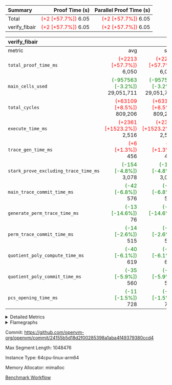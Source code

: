 | Summary | Proof Time (s) | Parallel Proof Time (s) |
|:---|---:|---:|
| Total | <span style='color: red'>(+2 [+57.7%])</span> 6.05 | <span style='color: red'>(+2 [+57.7%])</span> 6.05 |
| verify_fibair | <span style='color: red'>(+2 [+57.7%])</span> 6.05 | <span style='color: red'>(+2 [+57.7%])</span> 6.05 |


| verify_fibair |||||
|:---|---:|---:|---:|---:|
|metric|avg|sum|max|min|
| `total_proof_time_ms ` | <span style='color: red'>(+2213 [+57.7%])</span> 6,050 | <span style='color: red'>(+2213 [+57.7%])</span> 6,050 | <span style='color: red'>(+2213 [+57.7%])</span> 6,050 | <span style='color: red'>(+2213 [+57.7%])</span> 6,050 |
| `main_cells_used     ` | <span style='color: green'>(-957563 [-3.2%])</span> 29,051,711 | <span style='color: green'>(-957563 [-3.2%])</span> 29,051,711 | <span style='color: green'>(-957563 [-3.2%])</span> 29,051,711 | <span style='color: green'>(-957563 [-3.2%])</span> 29,051,711 |
| `total_cycles        ` | <span style='color: red'>(+63109 [+8.5%])</span> 809,206 | <span style='color: red'>(+63109 [+8.5%])</span> 809,206 | <span style='color: red'>(+63109 [+8.5%])</span> 809,206 | <span style='color: red'>(+63109 [+8.5%])</span> 809,206 |
| `execute_time_ms     ` | <span style='color: red'>(+2361 [+1523.2%])</span> 2,516 | <span style='color: red'>(+2361 [+1523.2%])</span> 2,516 | <span style='color: red'>(+2361 [+1523.2%])</span> 2,516 | <span style='color: red'>(+2361 [+1523.2%])</span> 2,516 |
| `trace_gen_time_ms   ` | <span style='color: red'>(+6 [+1.3%])</span> 456 | <span style='color: red'>(+6 [+1.3%])</span> 456 | <span style='color: red'>(+6 [+1.3%])</span> 456 | <span style='color: red'>(+6 [+1.3%])</span> 456 |
| `stark_prove_excluding_trace_time_ms` | <span style='color: green'>(-154 [-4.8%])</span> 3,078 | <span style='color: green'>(-154 [-4.8%])</span> 3,078 | <span style='color: green'>(-154 [-4.8%])</span> 3,078 | <span style='color: green'>(-154 [-4.8%])</span> 3,078 |
| `main_trace_commit_time_ms` | <span style='color: green'>(-42 [-6.8%])</span> 576 | <span style='color: green'>(-42 [-6.8%])</span> 576 | <span style='color: green'>(-42 [-6.8%])</span> 576 | <span style='color: green'>(-42 [-6.8%])</span> 576 |
| `generate_perm_trace_time_ms` | <span style='color: green'>(-13 [-14.6%])</span> 76 | <span style='color: green'>(-13 [-14.6%])</span> 76 | <span style='color: green'>(-13 [-14.6%])</span> 76 | <span style='color: green'>(-13 [-14.6%])</span> 76 |
| `perm_trace_commit_time_ms` | <span style='color: green'>(-14 [-2.6%])</span> 515 | <span style='color: green'>(-14 [-2.6%])</span> 515 | <span style='color: green'>(-14 [-2.6%])</span> 515 | <span style='color: green'>(-14 [-2.6%])</span> 515 |
| `quotient_poly_compute_time_ms` | <span style='color: green'>(-40 [-6.1%])</span> 619 | <span style='color: green'>(-40 [-6.1%])</span> 619 | <span style='color: green'>(-40 [-6.1%])</span> 619 | <span style='color: green'>(-40 [-6.1%])</span> 619 |
| `quotient_poly_commit_time_ms` | <span style='color: green'>(-35 [-5.9%])</span> 560 | <span style='color: green'>(-35 [-5.9%])</span> 560 | <span style='color: green'>(-35 [-5.9%])</span> 560 | <span style='color: green'>(-35 [-5.9%])</span> 560 |
| `pcs_opening_time_ms ` | <span style='color: green'>(-11 [-1.5%])</span> 728 | <span style='color: green'>(-11 [-1.5%])</span> 728 | <span style='color: green'>(-11 [-1.5%])</span> 728 | <span style='color: green'>(-11 [-1.5%])</span> 728 |



<details>
<summary>Detailed Metrics</summary>

|  | verify_program_compile_ms | total_cells | stark_prove_excluding_trace_time_ms | quotient_poly_compute_time_ms | quotient_poly_commit_time_ms | perm_trace_commit_time_ms | pcs_opening_time_ms | main_trace_commit_time_ms |
| --- | --- | --- | --- | --- | --- | --- | --- |
|  | 4 | 65,536 | 69 | 3 | 13 | 0 | 34 | 16 | 

| air_name | rows | quotient_deg | main_cols | interactions | constraints | cells |
| --- | --- | --- | --- | --- | --- | --- |
| AccessAdapterAir<2> |  | 4 |  | 5 | 12 |  | 
| AccessAdapterAir<4> |  | 4 |  | 5 | 12 |  | 
| AccessAdapterAir<8> |  | 4 |  | 5 | 12 |  | 
| FibonacciAir | 32,768 | 1 | 2 |  | 5 | 65,536 | 
| FriReducedOpeningAir |  | 4 |  | 35 | 59 |  | 
| NativePoseidon2Air<BabyBearParameters>, 1> |  | 4 |  | 31 | 302 |  | 
| PhantomAir |  | 4 |  | 3 | 4 |  | 
| ProgramAir |  | 1 |  | 1 | 4 |  | 
| VariableRangeCheckerAir |  | 1 |  | 1 | 4 |  | 
| VmAirWrapper<BranchNativeAdapterAir, BranchEqualCoreAir<1> |  | 2 |  | 11 | 23 |  | 
| VmAirWrapper<JalNativeAdapterAir, JalCoreAir> |  | 4 |  | 7 | 6 |  | 
| VmAirWrapper<NativeAdapterAir<2, 0>, PublicValuesCoreAir> |  | 4 |  | 11 | 22 |  | 
| VmAirWrapper<NativeAdapterAir<2, 1>, FieldArithmeticCoreAir> |  | 4 |  | 15 | 23 |  | 
| VmAirWrapper<NativeLoadStoreAdapterAir<1>, NativeLoadStoreCoreAir<1> |  | 4 |  | 15 | 24 |  | 
| VmAirWrapper<NativeVectorizedAdapterAir<4>, FieldExtensionCoreAir> |  | 4 |  | 15 | 23 |  | 
| VmConnectorAir |  | 4 |  | 3 | 8 |  | 
| VolatileBoundaryAir |  | 4 |  | 4 | 16 |  | 

| group | trace_gen_time_ms | total_proof_time_ms | total_cycles | total_cells | stark_prove_excluding_trace_time_ms | quotient_poly_compute_time_ms | quotient_poly_commit_time_ms | perm_trace_commit_time_ms | pcs_opening_time_ms | main_trace_commit_time_ms | main_cells_used | generate_perm_trace_time_ms | execute_time_ms |
| --- | --- | --- | --- | --- | --- | --- | --- | --- | --- | --- | --- | --- | --- |
| verify_fibair | 456 | 6,050 | 809,206 | 82,728,984 | 3,078 | 619 | 560 | 515 | 728 | 576 | 29,051,711 | 76 | 2,516 | 

| group | air_name | rows | prep_cols | perm_cols | main_cols | cells |
| --- | --- | --- | --- | --- | --- | --- |
| verify_fibair | AccessAdapterAir<2> | 131,072 |  | 16 | 11 | 3,538,944 | 
| verify_fibair | AccessAdapterAir<4> | 65,536 |  | 16 | 13 | 1,900,544 | 
| verify_fibair | AccessAdapterAir<8> | 32,768 |  | 16 | 17 | 1,081,344 | 
| verify_fibair | FriReducedOpeningAir | 512 |  | 76 | 64 | 71,680 | 
| verify_fibair | NativePoseidon2Air<BabyBearParameters>, 1> | 8,192 |  | 36 | 348 | 3,145,728 | 
| verify_fibair | PhantomAir | 32,768 |  | 8 | 6 | 458,752 | 
| verify_fibair | ProgramAir | 8,192 |  | 8 | 10 | 147,456 | 
| verify_fibair | VariableRangeCheckerAir | 262,144 | 2 | 8 | 1 | 2,359,296 | 
| verify_fibair | VmAirWrapper<BranchNativeAdapterAir, BranchEqualCoreAir<1> | 262,144 |  | 28 | 23 | 13,369,344 | 
| verify_fibair | VmAirWrapper<JalNativeAdapterAir, JalCoreAir> | 32,768 |  | 12 | 10 | 720,896 | 
| verify_fibair | VmAirWrapper<NativeAdapterAir<2, 1>, FieldArithmeticCoreAir> | 524,288 |  | 20 | 30 | 26,214,400 | 
| verify_fibair | VmAirWrapper<NativeLoadStoreAdapterAir<1>, NativeLoadStoreCoreAir<1> | 524,288 |  | 20 | 31 | 26,738,688 | 
| verify_fibair | VmAirWrapper<NativeVectorizedAdapterAir<4>, FieldExtensionCoreAir> | 8,192 |  | 20 | 40 | 491,520 | 
| verify_fibair | VmConnectorAir | 2 | 1 | 8 | 4 | 24 | 
| verify_fibair | VolatileBoundaryAir | 131,072 |  | 8 | 11 | 2,490,368 | 

| group | air_name | dsl_ir | opcode | cells_used |
| --- | --- | --- | --- | --- |
| verify_fibair | <BranchNativeAdapterAir,BranchEqualCoreAir<1>> | AssertEqE | BNE | 3,956 | 
| verify_fibair | <BranchNativeAdapterAir,BranchEqualCoreAir<1>> | AssertEqEI | BNE | 92 | 
| verify_fibair | <BranchNativeAdapterAir,BranchEqualCoreAir<1>> | AssertEqF | BNE | 163,024 | 
| verify_fibair | <BranchNativeAdapterAir,BranchEqualCoreAir<1>> | AssertEqV | BNE | 14,697 | 
| verify_fibair | <BranchNativeAdapterAir,BranchEqualCoreAir<1>> | AssertEqVI | BNE | 460 | 
| verify_fibair | <BranchNativeAdapterAir,BranchEqualCoreAir<1>> | For | BNE | 1,976,758 | 
| verify_fibair | <BranchNativeAdapterAir,BranchEqualCoreAir<1>> | IfEq | BNE | 24,817 | 
| verify_fibair | <BranchNativeAdapterAir,BranchEqualCoreAir<1>> | IfEqI | BNE | 350,543 | 
| verify_fibair | <BranchNativeAdapterAir,BranchEqualCoreAir<1>> | IfNe | BEQ | 167,831 | 
| verify_fibair | <BranchNativeAdapterAir,BranchEqualCoreAir<1>> | IfNeI | BEQ | 14,559 | 
| verify_fibair | <BranchNativeAdapterAir,BranchEqualCoreAir<1>> | ZipFor | BNE | 395,186 | 
| verify_fibair | <JalNativeAdapterAir,JalCoreAir> |  | JAL | 10 | 
| verify_fibair | <JalNativeAdapterAir,JalCoreAir> | For | JAL | 124,630 | 
| verify_fibair | <JalNativeAdapterAir,JalCoreAir> | IfEqI | JAL | 47,090 | 
| verify_fibair | <JalNativeAdapterAir,JalCoreAir> | IfNe | JAL | 20 | 
| verify_fibair | <JalNativeAdapterAir,JalCoreAir> | ZipFor | JAL | 18,170 | 
| verify_fibair | <NativeAdapterAir<2, 1>,FieldArithmeticCoreAir> | AddEI | ADD | 246,360 | 
| verify_fibair | <NativeAdapterAir<2, 1>,FieldArithmeticCoreAir> | AddF | ADD | 39,990 | 
| verify_fibair | <NativeAdapterAir<2, 1>,FieldArithmeticCoreAir> | AddFI | ADD | 50,160 | 
| verify_fibair | <NativeAdapterAir<2, 1>,FieldArithmeticCoreAir> | AddV | ADD | 282,660 | 
| verify_fibair | <NativeAdapterAir<2, 1>,FieldArithmeticCoreAir> | AddVI | ADD | 2,051,220 | 
| verify_fibair | <NativeAdapterAir<2, 1>,FieldArithmeticCoreAir> | Alloc | ADD | 735,960 | 
| verify_fibair | <NativeAdapterAir<2, 1>,FieldArithmeticCoreAir> | Alloc | MUL | 454,980 | 
| verify_fibair | <NativeAdapterAir<2, 1>,FieldArithmeticCoreAir> | DivFIN | DIV | 90 | 
| verify_fibair | <NativeAdapterAir<2, 1>,FieldArithmeticCoreAir> | For | ADD | 2,204,490 | 
| verify_fibair | <NativeAdapterAir<2, 1>,FieldArithmeticCoreAir> | LoadE | ADD | 99,540 | 
| verify_fibair | <NativeAdapterAir<2, 1>,FieldArithmeticCoreAir> | LoadE | MUL | 99,540 | 
| verify_fibair | <NativeAdapterAir<2, 1>,FieldArithmeticCoreAir> | LoadF | ADD | 18,240 | 
| verify_fibair | <NativeAdapterAir<2, 1>,FieldArithmeticCoreAir> | LoadF | MUL | 10,440 | 
| verify_fibair | <NativeAdapterAir<2, 1>,FieldArithmeticCoreAir> | LoadHeapPtr | ADD | 30 | 
| verify_fibair | <NativeAdapterAir<2, 1>,FieldArithmeticCoreAir> | LoadV | ADD | 323,790 | 
| verify_fibair | <NativeAdapterAir<2, 1>,FieldArithmeticCoreAir> | LoadV | MUL | 195,180 | 
| verify_fibair | <NativeAdapterAir<2, 1>,FieldArithmeticCoreAir> | MulEF | MUL | 75,840 | 
| verify_fibair | <NativeAdapterAir<2, 1>,FieldArithmeticCoreAir> | MulF | MUL | 128,310 | 
| verify_fibair | <NativeAdapterAir<2, 1>,FieldArithmeticCoreAir> | MulFI | MUL | 40,020 | 
| verify_fibair | <NativeAdapterAir<2, 1>,FieldArithmeticCoreAir> | MulVI | MUL | 297,990 | 
| verify_fibair | <NativeAdapterAir<2, 1>,FieldArithmeticCoreAir> | StoreE | ADD | 23,940 | 
| verify_fibair | <NativeAdapterAir<2, 1>,FieldArithmeticCoreAir> | StoreE | MUL | 23,940 | 
| verify_fibair | <NativeAdapterAir<2, 1>,FieldArithmeticCoreAir> | StoreF | ADD | 156,690 | 
| verify_fibair | <NativeAdapterAir<2, 1>,FieldArithmeticCoreAir> | StoreF | MUL | 300 | 
| verify_fibair | <NativeAdapterAir<2, 1>,FieldArithmeticCoreAir> | StoreHeapPtr | ADD | 30 | 
| verify_fibair | <NativeAdapterAir<2, 1>,FieldArithmeticCoreAir> | StoreHintWord | ADD | 1,838,250 | 
| verify_fibair | <NativeAdapterAir<2, 1>,FieldArithmeticCoreAir> | StoreV | ADD | 70,110 | 
| verify_fibair | <NativeAdapterAir<2, 1>,FieldArithmeticCoreAir> | StoreV | MUL | 49,410 | 
| verify_fibair | <NativeAdapterAir<2, 1>,FieldArithmeticCoreAir> | SubEF | SUB | 3,930 | 
| verify_fibair | <NativeAdapterAir<2, 1>,FieldArithmeticCoreAir> | SubEI | ADD | 240 | 
| verify_fibair | <NativeAdapterAir<2, 1>,FieldArithmeticCoreAir> | SubFI | SUB | 39,990 | 
| verify_fibair | <NativeAdapterAir<2, 1>,FieldArithmeticCoreAir> | SubV | SUB | 112,170 | 
| verify_fibair | <NativeAdapterAir<2, 1>,FieldArithmeticCoreAir> | SubVI | SUB | 22,350 | 
| verify_fibair | <NativeAdapterAir<2, 1>,FieldArithmeticCoreAir> | SubVIN | SUB | 18,900 | 
| verify_fibair | <NativeAdapterAir<2, 1>,FieldArithmeticCoreAir> | UnsafeCastVF | ADD | 30 | 
| verify_fibair | <NativeAdapterAir<2, 1>,FieldArithmeticCoreAir> | ZipFor | ADD | 683,160 | 
| verify_fibair | <NativeLoadStoreAdapterAir<1>,NativeLoadStoreCoreAir<1>> |  | STOREW | 31 | 
| verify_fibair | <NativeLoadStoreAdapterAir<1>,NativeLoadStoreCoreAir<1>> | AddEFFI | LOADW | 3,534 | 
| verify_fibair | <NativeLoadStoreAdapterAir<1>,NativeLoadStoreCoreAir<1>> | AddEFFI | STOREW | 10,602 | 
| verify_fibair | <NativeLoadStoreAdapterAir<1>,NativeLoadStoreCoreAir<1>> | Alloc | LOADW | 760,492 | 
| verify_fibair | <NativeLoadStoreAdapterAir<1>,NativeLoadStoreCoreAir<1>> | DivEIN | STOREW | 124 | 
| verify_fibair | <NativeLoadStoreAdapterAir<1>,NativeLoadStoreCoreAir<1>> | For | LOADW | 28,861 | 
| verify_fibair | <NativeLoadStoreAdapterAir<1>,NativeLoadStoreCoreAir<1>> | For | STOREW | 357,492 | 
| verify_fibair | <NativeLoadStoreAdapterAir<1>,NativeLoadStoreCoreAir<1>> | ImmE | STOREW | 26,288 | 
| verify_fibair | <NativeLoadStoreAdapterAir<1>,NativeLoadStoreCoreAir<1>> | ImmF | STOREW | 248,961 | 
| verify_fibair | <NativeLoadStoreAdapterAir<1>,NativeLoadStoreCoreAir<1>> | ImmV | STOREW | 302,622 | 
| verify_fibair | <NativeLoadStoreAdapterAir<1>,NativeLoadStoreCoreAir<1>> | LoadE | LOADW | 668,112 | 
| verify_fibair | <NativeLoadStoreAdapterAir<1>,NativeLoadStoreCoreAir<1>> | LoadF | LOADW | 607,445 | 
| verify_fibair | <NativeLoadStoreAdapterAir<1>,NativeLoadStoreCoreAir<1>> | LoadV | LOADW | 1,402,409 | 
| verify_fibair | <NativeLoadStoreAdapterAir<1>,NativeLoadStoreCoreAir<1>> | MulEI | STOREW | 9,548 | 
| verify_fibair | <NativeLoadStoreAdapterAir<1>,NativeLoadStoreCoreAir<1>> | StoreE | STOREW | 825,592 | 
| verify_fibair | <NativeLoadStoreAdapterAir<1>,NativeLoadStoreCoreAir<1>> | StoreF | STOREW | 370,233 | 
| verify_fibair | <NativeLoadStoreAdapterAir<1>,NativeLoadStoreCoreAir<1>> | StoreHintWord | SHINTW | 2,231,194 | 
| verify_fibair | <NativeLoadStoreAdapterAir<1>,NativeLoadStoreCoreAir<1>> | StoreV | STOREW | 634,353 | 
| verify_fibair | <NativeLoadStoreAdapterAir<1>,NativeLoadStoreCoreAir<1>> | SubEF | LOADW | 12,183 | 
| verify_fibair | <NativeLoadStoreAdapterAir<1>,NativeLoadStoreCoreAir<1>> | ZipFor | LOADW | 85,002 | 
| verify_fibair | <NativeVectorizedAdapterAir<4>,FieldExtensionCoreAir> | AddE | FE4ADD | 57,960 | 
| verify_fibair | <NativeVectorizedAdapterAir<4>,FieldExtensionCoreAir> | DivE | BBE4DIV | 30,320 | 
| verify_fibair | <NativeVectorizedAdapterAir<4>,FieldExtensionCoreAir> | DivEIN | BBE4DIV | 40 | 
| verify_fibair | <NativeVectorizedAdapterAir<4>,FieldExtensionCoreAir> | MulE | BBE4MUL | 108,680 | 
| verify_fibair | <NativeVectorizedAdapterAir<4>,FieldExtensionCoreAir> | MulEI | BBE4MUL | 3,080 | 
| verify_fibair | <NativeVectorizedAdapterAir<4>,FieldExtensionCoreAir> | SubE | FE4SUB | 75,680 | 
| verify_fibair | Arc<BabyBearParameters>, 1> | Poseidon2CompressBabyBear | COMP_POS2 | 2,470,104 | 
| verify_fibair | Arc<BabyBearParameters>, 1> | Poseidon2PermuteBabyBear | PERM_POS2 | 257,520 | 
| verify_fibair | FriReducedOpeningAir | FriReducedOpening | FRI_REDUCED_OPENING | 21,504 | 
| verify_fibair | PhantomAir | HintBitsF | PHANTOM | 258 | 
| verify_fibair | PhantomAir | HintInputVec | PHANTOM | 56,196 | 
| verify_fibair | PhantomAir | PrintV | PHANTOM | 42,588 | 

| group | chip_name | rows_used |
| --- | --- | --- |
| verify_fibair | <BranchNativeAdapterAir,BranchEqualCoreAir<1>> | 135,301 | 
| verify_fibair | <JalNativeAdapterAir,JalCoreAir> | 18,992 | 
| verify_fibair | <NativeAdapterAir<2, 1>,FieldArithmeticCoreAir> | 346,609 | 
| verify_fibair | <NativeLoadStoreAdapterAir<1>,NativeLoadStoreCoreAir<1>> | 276,939 | 
| verify_fibair | <NativeVectorizedAdapterAir<4>,FieldExtensionCoreAir> | 6,894 | 
| verify_fibair | AccessAdapter<2> | 95,694 | 
| verify_fibair | AccessAdapter<4> | 47,848 | 
| verify_fibair | AccessAdapter<8> | 17,106 | 
| verify_fibair | Arc<BabyBearParameters>, 1> | 7,838 | 
| verify_fibair | Boundary | 128,102 | 
| verify_fibair | FriReducedOpeningAir | 336 | 
| verify_fibair | PhantomAir | 16,507 | 
| verify_fibair | ProgramChip | 5,825 | 
| verify_fibair | VariableRangeCheckerAir | 262,144 | 
| verify_fibair | VmConnectorAir | 2 | 

| group | dsl_ir | opcode | frequency |
| --- | --- | --- | --- |
| verify_fibair |  | JAL | 1 | 
| verify_fibair |  | STOREW | 2 | 
| verify_fibair | AddE | FE4ADD | 1,449 | 
| verify_fibair | AddEFFI | LOADW | 114 | 
| verify_fibair | AddEFFI | STOREW | 342 | 
| verify_fibair | AddEI | ADD | 8,212 | 
| verify_fibair | AddF | ADD | 1,333 | 
| verify_fibair | AddFI | ADD | 1,672 | 
| verify_fibair | AddV | ADD | 9,422 | 
| verify_fibair | AddVI | ADD | 68,374 | 
| verify_fibair | Alloc | ADD | 24,532 | 
| verify_fibair | Alloc | LOADW | 24,532 | 
| verify_fibair | Alloc | MUL | 15,166 | 
| verify_fibair | AssertEqE | BNE | 172 | 
| verify_fibair | AssertEqEI | BNE | 4 | 
| verify_fibair | AssertEqF | BNE | 7,088 | 
| verify_fibair | AssertEqV | BNE | 639 | 
| verify_fibair | AssertEqVI | BNE | 20 | 
| verify_fibair | DivE | BBE4DIV | 758 | 
| verify_fibair | DivEIN | BBE4DIV | 1 | 
| verify_fibair | DivEIN | STOREW | 4 | 
| verify_fibair | DivFIN | DIV | 3 | 
| verify_fibair | For | ADD | 73,483 | 
| verify_fibair | For | BNE | 85,946 | 
| verify_fibair | For | JAL | 12,463 | 
| verify_fibair | For | LOADW | 931 | 
| verify_fibair | For | STOREW | 11,532 | 
| verify_fibair | FriReducedOpening | FRI_REDUCED_OPENING | 126 | 
| verify_fibair | HintBitsF | PHANTOM | 43 | 
| verify_fibair | HintInputVec | PHANTOM | 9,366 | 
| verify_fibair | IfEq | BNE | 1,079 | 
| verify_fibair | IfEqI | BNE | 15,241 | 
| verify_fibair | IfEqI | JAL | 4,709 | 
| verify_fibair | IfNe | BEQ | 7,297 | 
| verify_fibair | IfNe | JAL | 2 | 
| verify_fibair | IfNeI | BEQ | 633 | 
| verify_fibair | ImmE | STOREW | 848 | 
| verify_fibair | ImmF | STOREW | 8,031 | 
| verify_fibair | ImmV | STOREW | 9,762 | 
| verify_fibair | LoadE | ADD | 3,318 | 
| verify_fibair | LoadE | LOADW | 21,552 | 
| verify_fibair | LoadE | MUL | 3,318 | 
| verify_fibair | LoadF | ADD | 608 | 
| verify_fibair | LoadF | LOADW | 19,595 | 
| verify_fibair | LoadF | MUL | 348 | 
| verify_fibair | LoadHeapPtr | ADD | 1 | 
| verify_fibair | LoadV | ADD | 10,793 | 
| verify_fibair | LoadV | LOADW | 45,239 | 
| verify_fibair | LoadV | MUL | 6,506 | 
| verify_fibair | MulE | BBE4MUL | 2,717 | 
| verify_fibair | MulEF | MUL | 2,528 | 
| verify_fibair | MulEI | BBE4MUL | 77 | 
| verify_fibair | MulEI | STOREW | 308 | 
| verify_fibair | MulF | MUL | 4,277 | 
| verify_fibair | MulFI | MUL | 1,334 | 
| verify_fibair | MulVI | MUL | 9,933 | 
| verify_fibair | Poseidon2CompressBabyBear | COMP_POS2 | 7,098 | 
| verify_fibair | Poseidon2PermuteBabyBear | PERM_POS2 | 740 | 
| verify_fibair | PrintV | PHANTOM | 7,098 | 
| verify_fibair | StoreE | ADD | 798 | 
| verify_fibair | StoreE | MUL | 798 | 
| verify_fibair | StoreE | STOREW | 26,632 | 
| verify_fibair | StoreF | ADD | 5,223 | 
| verify_fibair | StoreF | MUL | 10 | 
| verify_fibair | StoreF | STOREW | 11,943 | 
| verify_fibair | StoreHeapPtr | ADD | 1 | 
| verify_fibair | StoreHintWord | ADD | 61,275 | 
| verify_fibair | StoreHintWord | SHINTW | 71,974 | 
| verify_fibair | StoreV | ADD | 2,337 | 
| verify_fibair | StoreV | MUL | 1,647 | 
| verify_fibair | StoreV | STOREW | 20,463 | 
| verify_fibair | SubE | FE4SUB | 1,892 | 
| verify_fibair | SubEF | LOADW | 393 | 
| verify_fibair | SubEF | SUB | 131 | 
| verify_fibair | SubEI | ADD | 8 | 
| verify_fibair | SubFI | SUB | 1,333 | 
| verify_fibair | SubV | SUB | 3,739 | 
| verify_fibair | SubVI | SUB | 745 | 
| verify_fibair | SubVIN | SUB | 630 | 
| verify_fibair | UnsafeCastVF | ADD | 1 | 
| verify_fibair | ZipFor | ADD | 22,772 | 
| verify_fibair | ZipFor | BNE | 17,182 | 
| verify_fibair | ZipFor | JAL | 1,817 | 
| verify_fibair | ZipFor | LOADW | 2,742 | 

</details>


<details>
<summary>Flamegraphs</summary>

[![](https://openvm-public-data-sandbox-us-east-1.s3.us-east-1.amazonaws.com/benchmark/github/flamegraphs/24155b5d18d2f00285398a1aba4f49379380ccd4/verify_fibair-24155b5d18d2f00285398a1aba4f49379380ccd4-verify_fibair.dsl_ir.opcode.air_name.cells_used.reverse.svg)](https://openvm-public-data-sandbox-us-east-1.s3.us-east-1.amazonaws.com/benchmark/github/flamegraphs/24155b5d18d2f00285398a1aba4f49379380ccd4/verify_fibair-24155b5d18d2f00285398a1aba4f49379380ccd4-verify_fibair.dsl_ir.opcode.air_name.cells_used.reverse.svg)
[![](https://openvm-public-data-sandbox-us-east-1.s3.us-east-1.amazonaws.com/benchmark/github/flamegraphs/24155b5d18d2f00285398a1aba4f49379380ccd4/verify_fibair-24155b5d18d2f00285398a1aba4f49379380ccd4-verify_fibair.dsl_ir.opcode.air_name.cells_used.svg)](https://openvm-public-data-sandbox-us-east-1.s3.us-east-1.amazonaws.com/benchmark/github/flamegraphs/24155b5d18d2f00285398a1aba4f49379380ccd4/verify_fibair-24155b5d18d2f00285398a1aba4f49379380ccd4-verify_fibair.dsl_ir.opcode.air_name.cells_used.svg)
[![](https://openvm-public-data-sandbox-us-east-1.s3.us-east-1.amazonaws.com/benchmark/github/flamegraphs/24155b5d18d2f00285398a1aba4f49379380ccd4/verify_fibair-24155b5d18d2f00285398a1aba4f49379380ccd4-verify_fibair.dsl_ir.opcode.frequency.reverse.svg)](https://openvm-public-data-sandbox-us-east-1.s3.us-east-1.amazonaws.com/benchmark/github/flamegraphs/24155b5d18d2f00285398a1aba4f49379380ccd4/verify_fibair-24155b5d18d2f00285398a1aba4f49379380ccd4-verify_fibair.dsl_ir.opcode.frequency.reverse.svg)
[![](https://openvm-public-data-sandbox-us-east-1.s3.us-east-1.amazonaws.com/benchmark/github/flamegraphs/24155b5d18d2f00285398a1aba4f49379380ccd4/verify_fibair-24155b5d18d2f00285398a1aba4f49379380ccd4-verify_fibair.dsl_ir.opcode.frequency.svg)](https://openvm-public-data-sandbox-us-east-1.s3.us-east-1.amazonaws.com/benchmark/github/flamegraphs/24155b5d18d2f00285398a1aba4f49379380ccd4/verify_fibair-24155b5d18d2f00285398a1aba4f49379380ccd4-verify_fibair.dsl_ir.opcode.frequency.svg)

</details>

Commit: https://github.com/openvm-org/openvm/commit/24155b5d18d2f00285398a1aba4f49379380ccd4

Max Segment Length: 1048476

Instance Type: 64cpu-linux-arm64

Memory Allocator: mimalloc

[Benchmark Workflow](https://github.com/openvm-org/openvm/actions/runs/12685055707)
